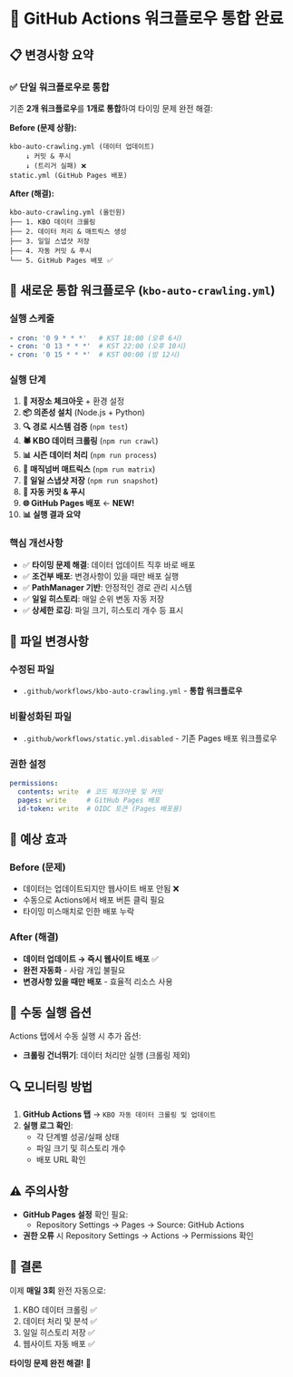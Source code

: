 # 🔄 GitHub Actions 워크플로우 통합 완료

## 📋 **변경사항 요약**

### ✅ **단일 워크플로우로 통합**
기존 **2개 워크플로우**를 **1개로 통합**하여 타이밍 문제 완전 해결:

**Before (문제 상황):**
```
kbo-auto-crawling.yml (데이터 업데이트) 
    ↓ 커밋 & 푸시
    ↓ (트리거 실패) ❌
static.yml (GitHub Pages 배포)
```

**After (해결):**
```
kbo-auto-crawling.yml (올인원)
├── 1. KBO 데이터 크롤링
├── 2. 데이터 처리 & 매트릭스 생성  
├── 3. 일일 스냅샷 저장
├── 4. 자동 커밋 & 푸시
└── 5. GitHub Pages 배포 ✅
```

## 🚀 **새로운 통합 워크플로우 (`kbo-auto-crawling.yml`)**

### **실행 스케줄**
```yaml
- cron: '0 9 * * *'   # KST 18:00 (오후 6시)
- cron: '0 13 * * *'  # KST 22:00 (오후 10시) 
- cron: '0 15 * * *'  # KST 00:00 (밤 12시)
```

### **실행 단계**
1. **📁 저장소 체크아웃** + 환경 설정
2. **📦 의존성 설치** (Node.js + Python)
3. **🔍 경로 시스템 검증** (`npm test`)
4. **🕷️ KBO 데이터 크롤링** (`npm run crawl`)
5. **📊 시즌 데이터 처리** (`npm run process`)
6. **🔮 매직넘버 매트릭스** (`npm run matrix`)
7. **📸 일일 스냅샷 저장** (`npm run snapshot`) 
8. **🔄 자동 커밋 & 푸시**
9. **🌐 GitHub Pages 배포** ← **NEW!**
10. **📊 실행 결과 요약**

### **핵심 개선사항**
- ✅ **타이밍 문제 해결**: 데이터 업데이트 직후 바로 배포
- ✅ **조건부 배포**: 변경사항이 있을 때만 배포 실행
- ✅ **PathManager 기반**: 안정적인 경로 관리 시스템
- ✅ **일일 히스토리**: 매일 순위 변동 자동 저장
- ✅ **상세한 로깅**: 파일 크기, 히스토리 개수 등 표시

## 📁 **파일 변경사항**

### **수정된 파일**
- `.github/workflows/kbo-auto-crawling.yml` - **통합 워크플로우**

### **비활성화된 파일**
- `.github/workflows/static.yml.disabled` - 기존 Pages 배포 워크플로우

### **권한 설정**
```yaml
permissions:
  contents: write  # 코드 체크아웃 및 커밋
  pages: write     # GitHub Pages 배포
  id-token: write  # OIDC 토큰 (Pages 배포용)
```

## 🎯 **예상 효과**

### **Before (문제)**
- 데이터는 업데이트되지만 웹사이트 배포 안됨 ❌
- 수동으로 Actions에서 배포 버튼 클릭 필요
- 타이밍 미스매치로 인한 배포 누락

### **After (해결)**
- **데이터 업데이트 → 즉시 웹사이트 배포** ✅
- **완전 자동화** - 사람 개입 불필요  
- **변경사항 있을 때만 배포** - 효율적 리소스 사용

## 📝 **수동 실행 옵션**

Actions 탭에서 수동 실행 시 추가 옵션:
- **크롤링 건너뛰기**: 데이터 처리만 실행 (크롤링 제외)

## 🔍 **모니터링 방법**

1. **GitHub Actions 탭** → `KBO 자동 데이터 크롤링 및 업데이트`
2. **실행 로그 확인**:
   - 각 단계별 성공/실패 상태
   - 파일 크기 및 히스토리 개수
   - 배포 URL 확인

## ⚠️ **주의사항**

- **GitHub Pages 설정** 확인 필요:
  - Repository Settings → Pages → Source: GitHub Actions
- **권한 오류** 시 Repository Settings → Actions → Permissions 확인

## 🎉 **결론**

이제 **매일 3회** 완전 자동으로:
1. KBO 데이터 크롤링 ✅
2. 데이터 처리 및 분석 ✅  
3. 일일 히스토리 저장 ✅
4. 웹사이트 자동 배포 ✅

**타이밍 문제 완전 해결!** 🚀